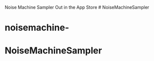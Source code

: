Noise Machine Sampler Out in the App Store # NoiseMachineSampler
# noisemachine-
# NoiseMachineSampler
